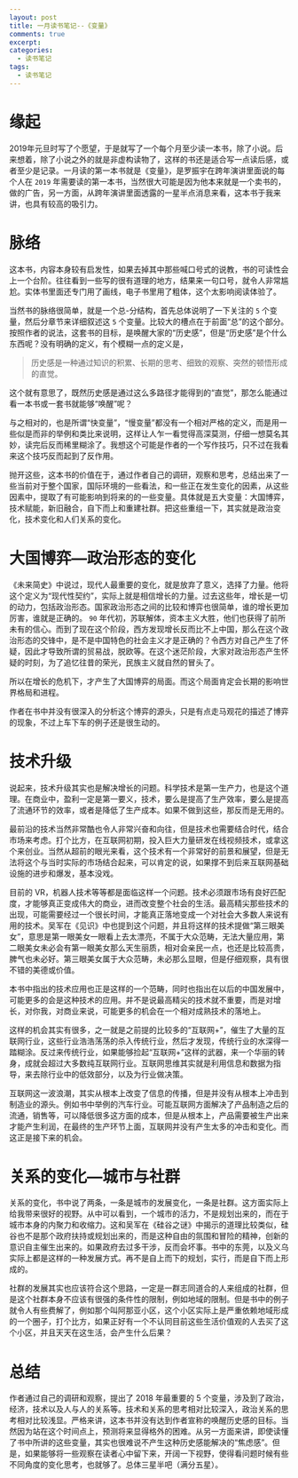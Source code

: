 ```yaml
---
layout: post
title: 一月读书笔记--《变量》
comments: true
excerpt: 
categories:
  - 读书笔记 
tags:
  - 读书笔记 
---
```



# 缘起

2019年元旦时写了个愿望，于是就写了一个每个月至少读一本书，除了小说。后来想着，除了小说之外的就是非虚构读物了，这样的书还是适合写一点读后感，或者至少是记录。一月读的第一本书就是《变量》，是罗振宇在跨年演讲里面说的每个人在 `2019` 年需要读的第一本书，当然很大可能是因为他本来就是一个卖书的，做的广告，另一方面，从跨年演讲里面透露的一星半点消息来看，这本书于我来讲，也具有较高的吸引力。


# 脉络

这本书，内容本身较有启发性，如果去掉其中那些喊口号式的说教，书的可读性会上一个台阶。往往看到一些写的很有道理的地方，结果来一句口号，就令人非常尴尬。实体书里面还专门用了画线，电子书里用了粗体，这个太影响阅读体验了。

当然书的脉络很简单，就是一个总-分结构，首先总体说明了一下关注的 `5` 个变量，然后分章节来详细叙述这 `5` 个变量。比较大的槽点在于前面“总”的这个部分。按照作者的说法，这套书的目标，是唤醒大家的“历史感”，但是“历史感”是个什么东西呢？没有明确的定义，有个模糊一点的定义是，

> 历史感是一种通过知识的积累、长期的思考、细致的观察、突然的顿悟形成的直觉。

这个就有意思了，既然历史感是通过这么多路径才能得到的“直觉”，那怎么能通过看一本书或一套书就能够“唤醒”呢？

与之相对的，也是所谓“快变量”，“慢变量”都没有一个相对严格的定义，而是用一些似是而非的举例和类比来说明，这样让人乍一看觉得高深莫测，仔细一想莫名其妙，读完后反而稀里糊涂了。我想这个可能是作者的一个写作技巧，只不过在我看来这个技巧反而起到了反作用。

抛开这些，这本书的价值在于，通过作者自己的调研，观察和思考，总结出来了一些当前对于整个国家，国际环境的一些看法，和一些正在发生变化的因素，从这些因素中，提取了有可能影响到将来的的一些变量。具体就是五大变量：大国博弈，技术赋能，新旧融合，自下而上和重建社群。把这些重组一下，其实就是政治变化，技术变化和人们关系的变化。


# 大国博弈&#x2014;政治形态的变化

《未来简史》中说过，现代人最重要的变化，就是放弃了意义，选择了力量。他将这个定义为“现代性契约”，实际上就是相信增长的力量。过去这些年，增长是一切的动力，包括政治形态。国家政治形态之间的比较和博弈也很简单，谁的增长更加厉害，谁就是正确的。 `90` 年代初，苏联解体，资本主义大胜，他们也获得了前所未有的信心。而到了现在这个阶段，西方发现增长反而比不上中国，那么在这个政治形态的交锋中，是不是中国特色的社会主义才是正确的？令西方对自己产生了怀疑，因此才导致所谓的贸易战，脱欧等。在这个迷茫阶段，大家对政治形态产生怀疑的时刻，为了追忆往昔的荣光，民族主义就自然的冒头了。

所以在增长的危机下，才产生了大国博弈的局面。而这个局面肯定会长期的影响世界格局和进程。

作者在书中并没有很深入的分析这个博弈的源头，只是有点走马观花的描述了博弈的现象，不过上车下车的例子还是很生动的。


# 技术升级

说起来，技术升级其实也是解决增长的问题。科学技术是第一生产力，也是这个道理。在商业中，盈利一定是第一要义，技术，要么是提高了生产效率，要么是提高了流通环节的效率，或者是降低了生产成本。如果不做到这些，那反而是无用的。

最前沿的技术当然非常酷也令人非常兴奋和向往，但是技术也需要结合时代，结合市场来考虑。打个比方，在互联网初期，投入巨大力量研发在线视频技术，或拿这个来创业。当然从超前的眼光来看，这个技术有一个非常好的前景和展望，但是无法将这个与当时实际的市场结合起来，可以肯定的说，如果撑不到后来互联网基础设施的进步和爆发，基本没戏。

目前的 VR，机器人技术等等都是面临这样一个问题。技术必须跟市场有良好匹配度，才能够真正变成伟大的商业，进而改变整个社会的生活。最高精尖那些技术的出现，可能需要经过一个很长时间，才能真正落地变成一个对社会大多数人来说有用的技术。吴军在《见识》中也提到这个问题，并且将这样的技术提做“第三眼美女”，意思是第一眼美女一眼看上去太漂亮，不属于大众范畴，无法大量应用，第二眼美女未必会有第一眼美女那么天生丽质，相对会亲民一点，也还是比较高贵，脾气也未必好。第三眼美女属于大众范畴，未必那么显眼，但是仔细观察，具有很不错的美德或价值。

本书中指出的技术应用也正是这样的一个范畴，同时也指出在以后的中国发展中，可能更多的会是这种技术的应用。并不是说最高精尖的技术就不重要，而是对增长，对你我，对商业来说，可能更多的机会在一个相对成熟技术的落地上。

这样的机会其实有很多，之一就是之前提的比较多的“互联网+”，催生了大量的互联网行业，这些行业浩浩荡荡的杀入传统行业，然后才发现，传统行业的水深得一踏糊涂。反过来传统行业，如果能够捡起“互联网+”这样的武器，来一个华丽的转身，成就会超过大多数纯互联网行业。互联网思维其实就是利用信息和数据为指导，来去除行业中的低效部分，以及为行业做决策。

互联网这一波浪潮，其实从根本上改变了信息的传播，但是并没有从根本上冲击到制造业的源头。例如书中举例的汽车行业。可能互联网方面解决了产品制造之后的流通，销售等，可以降低很多这方面的成本，但是从根本上，产品需要被生产出来才能产生利润，在最终的生产环节上面，互联网并没有产生太多的冲击和变化。而这正是接下来的机会。


# 关系的变化&#x2014;城市与社群

关系的变化，书中说了两条，一条是城市的发展变化，一条是社群。这方面实际上给我带来很好的视野。从中可以看到，一个城市的活力，不是规划出来的，而在于城市本身的内聚力和收缩力。这和吴军在《硅谷之谜》中揭示的道理比较类似，硅谷也不是那个政府扶持或规划出来的，而是这种自由的氛围和冒险的精神，创新的意识自主催生出来的。如果政府去过多干涉，反而会坏事。书中的东莞，以及义乌实际上都是这样的一种发展方式。再不是自上而下的规划，实行，而是自下而上形成的。

社群的发展其实也应该符合这个思路，一定是一群志同道合的人来组成的社群，但是这个社群本身不应该有很强的条件性的限制，例如地域的限制。但是书中的例子就令人有些费解了，例如那个叫阿那亚小区，这个小区实际上是严重依赖地域形成的一个圈子，打个比方，如果正好有一个不认同目前这些生活价值观的人去买了这个小区，并且天天在这生活，会产生什么后果？


# 总结

作者通过自己的调研和观察，提出了 2018 年最重要的 5 个变量，涉及到了政治，经济，技术以及人与人的关系等。技术和关系的思考相对比较深入，政治关系的思考相对比较浅显。严格来讲，这本书并没有达到作者宣称的唤醒历史感的目标。当然因为站在这个时间点上，预测将来显得格外的困难。从另一方面来讲，即使读懂了书中所讲的这些变量，其实也很难说不产生这种历史感能解决的“焦虑感”。但是，如果能够将一些观察在读者心中留下来，开阔一下视野，使得看问题时候有些不同角度的变化思考，也就够了。总体三星半吧（满分五星）。
